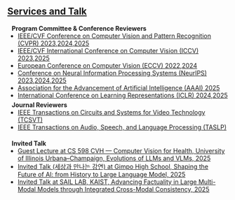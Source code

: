 ## <u>Services and Talk</u>
<h4 style="margin:0 10px 0;">Program Committee & Conference Reviewers</h4>

<ul style="margin:0 0 5px;">
  <li><a href="http://cvpr2023.thecvf.com/"><autocolor>IEEE/CVF Conference on Computer Vision and Pattern Recognition (CVPR) 2023,2024,2025</autocolor></a></li>
  <li><a href="http://iccv2023.thecvf.com/"><autocolor>IEEE/CVF International Conference on Computer Vision (ICCV) 2023,2025</autocolor></a></li>
  <li><a href="https://eccv2024.ecva.net/"><autocolor>European Conference on Computer Vision (ECCV) 2022,2024</autocolor></a></li>
  <li><a href="https://neurips.cc/"><autocolor>Conference on Neural Information Processing Systems (NeurIPS) 2023,2024,2025</autocolor></a></li>
  <li><a href="https://aaai.org/"><autocolor>Association for the Advancement of Artificial Intelligence (AAAI) 2025</autocolor></a></li>
  <li><a href="https://iclr.cc/"><autocolor>International Conference on Learning Representations (ICLR) 2024,2025</autocolor></a></li>
</ul>
  
<h4 style="margin:0 10px 0;">Journal Reviewers</h4>

<ul style="margin:0 0 20px;">
  <li><a href="https://ieeexplore.ieee.org/xpl/RecentIssue.jsp?punumber=76"><autocolor>IEEE Transactions on Circuits and Systems for Video Technology (TCSVT)</autocolor></a></li>
  <li><a href="https://ieeexplore.ieee.org/xpl/RecentIssue.jsp?punumber=6570655"><autocolor>IEEE Transactions on Audio, Speech, and Language Processing (TASLP)</autocolor></a></li>
</ul>

<h4 style="margin:0 10px 0;">Invited Talk</h4>

<ul style="margin:0 0 20px;">
  <li><a href=""><autocolor>Guest Lecture at CS 598 CVH — Computer Vision for Health, University of Illinois Urbana–Champaign, Evolutions of LLMs and VLMs, 2025</autocolor></a></li>
  <li><a href=""><autocolor>Invited Talk (세상과 만나는 강연) at Gimpo High School, Shaping the Future of AI: from History to Large Language Model, 2025</autocolor></a></li>
  <li><a href=""><autocolor>Invited Talk at SAIL LAB, KAIST, Advancing Factuality in Large Multi-Modal Models through Integrated Cross-Modal Consistency, 2025</autocolor></a></li>
</ul>
